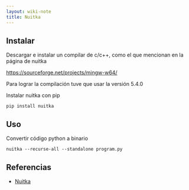 ```yaml
---
layout: wiki-note
title: Nuitka
---
```

## Instalar

Descargar e instalar un compilar de c/c++, como el que mencionan en la página de nuitka

https://sourceforge.net/projects/mingw-w64/

Para lograr la compilación tuve que usar la versión 5.4.0

Instalar nuitka con pip

    pip install nuitka

## Uso

Convertir código python a binario

    nuitka --recurse-all --standalone program.py

## Referencias

* [Nuitka](http://www.nuitka.net/)
